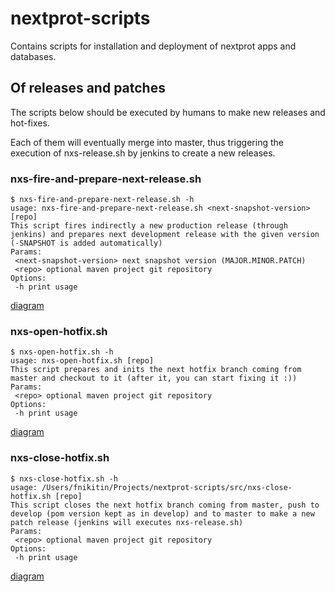 # nextprot-scripts

Contains scripts for installation and deployment of nextprot apps and databases.

## Of releases and patches

The scripts below should be executed by humans to make new releases and hot-fixes.

Each of them will eventually merge into master, thus triggering the execution of nxs-release.sh by jenkins 
to create a new releases.

### nxs-fire-and-prepare-next-release.sh

```
$ nxs-fire-and-prepare-next-release.sh -h
usage: nxs-fire-and-prepare-next-release.sh <next-snapshot-version> [repo]
This script fires indirectly a new production release (through jenkins) and prepares next development release with the given version (-SNAPSHOT is added automatically)
Params:
 <next-snapshot-version> next snapshot version (MAJOR.MINOR.PATCH)
 <repo> optional maven project git repository
Options:
 -h print usage
```

[diagram](doc/fire-and-prepare-next-release.html)
 
### nxs-open-hotfix.sh

```
$ nxs-open-hotfix.sh -h
usage: nxs-open-hotfix.sh [repo]
This script prepares and inits the next hotfix branch coming from master and checkout to it (after it, you can start fixing it :))
Params:
 <repo> optional maven project git repository
Options:
 -h print usage
```

[diagram](doc/open-hotfix.html)

### nxs-close-hotfix.sh

```
$ nxs-close-hotfix.sh -h
usage: /Users/fnikitin/Projects/nextprot-scripts/src/nxs-close-hotfix.sh [repo]
This script closes the next hotfix branch coming from master, push to develop (pom version kept as in develop) and to master to make a new patch release (jenkins will executes nxs-release.sh)
Params:
 <repo> optional maven project git repository
Options:
 -h print usage
```

[diagram](doc/close-hotfix.html)
